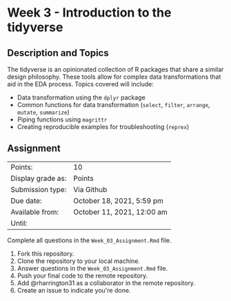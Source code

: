 # Week 3 - Introduction to the tidyverse

## Description and Topics

The tidyverse is an opinionated collection of R packages that share a similar design philosophy. These tools allow for complex data transformations that aid in the EDA process. Topics covered will include:

-   Data transformation using the `dplyr` package
-   Common functions for data transformation (`select`, `filter`, `arrange`, `mutate`, `summarize`)
-   Piping functions using `magrittr`
-   Creating reproducible examples for troubleshooting (`reprex`)

## Assignment

|                   |                            |
|-------------------|----------------------------|
| Points:           | 10                         |
| Display grade as: | Points                     |
| Submission type:  | Via Github                 |
| Due date:         | October 18, 2021, 5:59 pm  |
| Available from:   | October 11, 2021, 12:00 am |
| Until:            |                            |

Complete all questions in the `Week_03_Assignment.Rmd` file.

1.  Fork this repository.
2.  Clone the repository to your local machine.
3.  Answer questions in the `Week_03_Assignment.Rmd` file.
4.  Push your final code to the remote repository.
5.  Add \@rharrington31 as a collaborator in the remote repository.
6.  Create an issue to indicate you're done.
